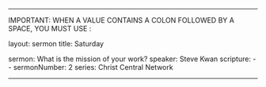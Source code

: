 ---

IMPORTANT: WHEN A VALUE CONTAINS A COLON FOLLOWED BY A SPACE, YOU MUST USE &#58;

layout: sermon
title: Saturday

sermon: What is the mission of your work?
speaker: Steve Kwan
scripture: --
sermonNumber: 2
series: Christ Central Network

---